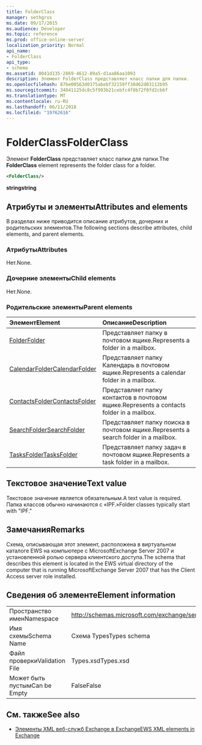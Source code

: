 ```yaml
---
title: FolderClass
manager: sethgros
ms.date: 09/17/2015
ms.audience: Developer
ms.topic: reference
ms.prod: office-online-server
localization_priority: Normal
api_name:
- FolderClass
api_type:
- schema
ms.assetid: 0041d135-2869-4612-89a5-d1aa86aa1093
description: Элемент FolderClass представляет класс папки для папки.
ms.openlocfilehash: 87be00563d0375abebf32159ff38d62d03112b95
ms.sourcegitcommit: 34041125dc8c5f993b21cebfc4f8b72f0fd2cb6f
ms.translationtype: MT
ms.contentlocale: ru-RU
ms.lasthandoff: 06/11/2018
ms.locfileid: "19762616"
---
```

# <a name="folderclass"></a><span data-ttu-id="dd692-103">FolderClass</span><span class="sxs-lookup"><span data-stu-id="dd692-103">FolderClass</span></span>

<span data-ttu-id="dd692-104">Элемент **FolderClass** представляет класс папки для папки.</span><span class="sxs-lookup"><span data-stu-id="dd692-104">The **FolderClass** element represents the folder class for a folder.</span></span> 
  
```xml
<FolderClass/>
```

 <span data-ttu-id="dd692-105">**string**</span><span class="sxs-lookup"><span data-stu-id="dd692-105">**string**</span></span>
## <a name="attributes-and-elements"></a><span data-ttu-id="dd692-106">Атрибуты и элементы</span><span class="sxs-lookup"><span data-stu-id="dd692-106">Attributes and elements</span></span>

<span data-ttu-id="dd692-107">В разделах ниже приводится описание атрибутов, дочерних и родительских элементов.</span><span class="sxs-lookup"><span data-stu-id="dd692-107">The following sections describe attributes, child elements, and parent elements.</span></span>
  
### <a name="attributes"></a><span data-ttu-id="dd692-108">Атрибуты</span><span class="sxs-lookup"><span data-stu-id="dd692-108">Attributes</span></span>

<span data-ttu-id="dd692-109">Нет.</span><span class="sxs-lookup"><span data-stu-id="dd692-109">None.</span></span>
  
### <a name="child-elements"></a><span data-ttu-id="dd692-110">Дочерние элементы</span><span class="sxs-lookup"><span data-stu-id="dd692-110">Child elements</span></span>

<span data-ttu-id="dd692-111">Нет.</span><span class="sxs-lookup"><span data-stu-id="dd692-111">None.</span></span>
  
### <a name="parent-elements"></a><span data-ttu-id="dd692-112">Родительские элементы</span><span class="sxs-lookup"><span data-stu-id="dd692-112">Parent elements</span></span>

|<span data-ttu-id="dd692-113">**Элемент**</span><span class="sxs-lookup"><span data-stu-id="dd692-113">**Element**</span></span>|<span data-ttu-id="dd692-114">**Описание**</span><span class="sxs-lookup"><span data-stu-id="dd692-114">**Description**</span></span>|
|:-----|:-----|
|[<span data-ttu-id="dd692-115">Folder</span><span class="sxs-lookup"><span data-stu-id="dd692-115">Folder</span></span>](folder.md) <br/> |<span data-ttu-id="dd692-116">Представляет папку в почтовом ящике.</span><span class="sxs-lookup"><span data-stu-id="dd692-116">Represents a folder in a mailbox.</span></span>  <br/> |
|[<span data-ttu-id="dd692-117">CalendarFolder</span><span class="sxs-lookup"><span data-stu-id="dd692-117">CalendarFolder</span></span>](calendarfolder.md) <br/> |<span data-ttu-id="dd692-118">Представляет папку Календарь в почтовом ящике.</span><span class="sxs-lookup"><span data-stu-id="dd692-118">Represents a calendar folder in a mailbox.</span></span>  <br/> |
|[<span data-ttu-id="dd692-119">ContactsFolder</span><span class="sxs-lookup"><span data-stu-id="dd692-119">ContactsFolder</span></span>](contactsfolder.md) <br/> |<span data-ttu-id="dd692-120">Представляет папку контактов в почтовом ящике.</span><span class="sxs-lookup"><span data-stu-id="dd692-120">Represents a contacts folder in a mailbox.</span></span>  <br/> |
|[<span data-ttu-id="dd692-121">SearchFolder</span><span class="sxs-lookup"><span data-stu-id="dd692-121">SearchFolder</span></span>](searchfolder.md) <br/> |<span data-ttu-id="dd692-122">Представляет папку поиска в почтовом ящике.</span><span class="sxs-lookup"><span data-stu-id="dd692-122">Represents a search folder in a mailbox.</span></span>  <br/> |
|[<span data-ttu-id="dd692-123">TasksFolder</span><span class="sxs-lookup"><span data-stu-id="dd692-123">TasksFolder</span></span>](tasksfolder.md) <br/> |<span data-ttu-id="dd692-124">Представляет папку задач в почтовом ящике.</span><span class="sxs-lookup"><span data-stu-id="dd692-124">Represents a task folder in a mailbox.</span></span>  <br/> |
   
## <a name="text-value"></a><span data-ttu-id="dd692-125">Текстовое значение</span><span class="sxs-lookup"><span data-stu-id="dd692-125">Text value</span></span>

<span data-ttu-id="dd692-126">Текстовое значение является обязательным.</span><span class="sxs-lookup"><span data-stu-id="dd692-126">A text value is required.</span></span> <span data-ttu-id="dd692-127">Папка классов обычно начинаются с «IPF.»</span><span class="sxs-lookup"><span data-stu-id="dd692-127">Folder classes typically start with "IPF."</span></span>
  
## <a name="remarks"></a><span data-ttu-id="dd692-128">Замечания</span><span class="sxs-lookup"><span data-stu-id="dd692-128">Remarks</span></span>

<span data-ttu-id="dd692-129">Схема, описывающая этот элемент, расположена в виртуальном каталоге EWS на компьютере с MicrosoftExchange Server 2007 и установленной ролью сервера клиентского доступа.</span><span class="sxs-lookup"><span data-stu-id="dd692-129">The schema that describes this element is located in the EWS virtual directory of the computer that is running MicrosoftExchange Server 2007 that has the Client Access server role installed.</span></span>
  
## <a name="element-information"></a><span data-ttu-id="dd692-130">Сведения об элементе</span><span class="sxs-lookup"><span data-stu-id="dd692-130">Element information</span></span>

|||
|:-----|:-----|
|<span data-ttu-id="dd692-131">Пространство имен</span><span class="sxs-lookup"><span data-stu-id="dd692-131">Namespace</span></span>  <br/> |http://schemas.microsoft.com/exchange/services/2006/types  <br/> |
|<span data-ttu-id="dd692-132">Имя схемы</span><span class="sxs-lookup"><span data-stu-id="dd692-132">Schema Name</span></span>  <br/> |<span data-ttu-id="dd692-133">Схема Types</span><span class="sxs-lookup"><span data-stu-id="dd692-133">Types schema</span></span>  <br/> |
|<span data-ttu-id="dd692-134">Файл проверки</span><span class="sxs-lookup"><span data-stu-id="dd692-134">Validation File</span></span>  <br/> |<span data-ttu-id="dd692-135">Types.xsd</span><span class="sxs-lookup"><span data-stu-id="dd692-135">Types.xsd</span></span>  <br/> |
|<span data-ttu-id="dd692-136">Может быть пустым</span><span class="sxs-lookup"><span data-stu-id="dd692-136">Can be Empty</span></span>  <br/> |<span data-ttu-id="dd692-137">False</span><span class="sxs-lookup"><span data-stu-id="dd692-137">False</span></span>  <br/> |
   
## <a name="see-also"></a><span data-ttu-id="dd692-138">См. также</span><span class="sxs-lookup"><span data-stu-id="dd692-138">See also</span></span>



- [<span data-ttu-id="dd692-139">Элементы XML веб-служб Exchange в Exchange</span><span class="sxs-lookup"><span data-stu-id="dd692-139">EWS XML elements in Exchange</span></span>](ews-xml-elements-in-exchange.md)

